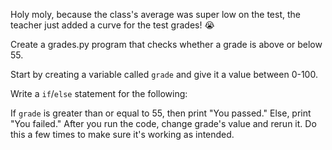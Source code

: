 Holy moly, because the class's average was super low on the test, the teacher just added a curve for the test grades! 😭

Create a grades.py program that checks whether a grade is above or below 55.

Start by creating a variable called ``grade`` and give it a value between 0-100.

Write a ``if``/``else`` statement for the following:

If ``grade`` is greater than or equal to 55, then print "You passed."
Else, print "You failed."
After you run the code, change grade's value and rerun it. Do this a few times to make sure it's working as intended.

